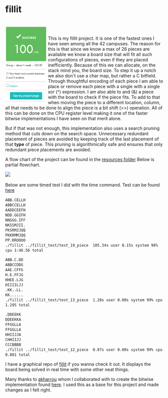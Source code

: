 # fillit

<br>
<img align="left" height="250" src="https://github.com/42kmira/ft_fillit/blob/master/resources/Untitled.png" />
<br>

This is my fillit project. It is one of the fastest ones I have seen among all the 42 campuses. The reason for this
is that since we know a max of 26 pieces are available we know a board size that will fit all such configurations of
pieces, even if they are placed inefficiently. Because of this we can allocate, on the stack mind you, the board size.
To step it up a notch we also don't use a char map, but rather a C bitfield. Through thoughtful encoding of each piece
I am able to place or remove each piece with a single with a single xor (^) expression. I am also able to and (&) a
piece with the board to check if the piece fits. To add to that when moving the piece to a different location, column,
all that needs to be done to align the piece is a bit shift (>>) operation. All of this can be done on the CPU register level
making it one of the faster bitwise implementations I have seen on that merit alone.

But if that was not enough, this implementation also uses a search pruning method that cuts down on the search space. Unnecessary
redundant placement of pieces are avoided by keeping track of the last placement of that **type** of piece. This pruning is algorithmically
safe and ensures that only redundant piece placements are avoided.

A flow chart of the project can be found in the [resources folder](https://github.com/MrColour/fillit/blob/master/resources/Fillit.pdf)
Below is partial flowchart.

<img height="400" src="https://github.com/MrColour/fillit/blob/master/resources/pdf_picture.png" />

Below are some timed test I did with the time command. Test can be found [here](https://github.com/MrColour/fillit/tree/master/resources)

```
ABB.CELLH
ABBCCELLH
AADDCEEFH
NDD.GGIFH
NNSGG.IFF
NKSSMJII.
PKSRMJJQQ
PKKRMMJQQ
PP.RROOOO
./fillit ../fillit_test/test_19_piece  105.34s user 0.15s system 98% cpu 1:46.56 total
```

```
ABB.C.DD
ABBCCDDG
AAE.CFFG
H.E.FFJG
HHEE.LJG
HIIIILJJ
.KK..LL.
KK......
./fillit ../fillit_test/test_13_piece  1.28s user 0.00s system 99% cpu 1.295 total
```

```
.DDEEKK
DDEEKKA
FFGGLLA
FFGGLLA
HHIIJJA
CHHIIJJ
CCCBBBB
./fillit ../fillit_test/test_12_piece  0.87s user 0.00s system 99% cpu 0.881 total
```

I have a graphical repo of [fillit](https://github.com/MrColour/graphic_fillit) if you wanna check it out. It displays the
board being solved in real time with some other neat things.

Many thanks to [akharrou](https://github.com/akharrou) whom I collaborated with to create the bitwise implementation found [here](https://github.com/akharrou/42-Project-Fillit). I used this as a base for this project and made changes as I felt right.

